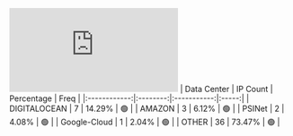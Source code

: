 ![Diagramm](https://github.com/obajay/StateSync-snapshots/blob/main/Projects/Cheqd/1/README.md)
| Data Center | IP Count | Percentage | Freq |
|:------------:|:--------:|:-----------:|:-----:|
| DIGITALOCEAN | 7 | 14.29% | 🟢 |
| AMAZON | 3 | 6.12% | 🟢 |
| PSINet | 2 | 4.08% | 🟢 |
| Google-Cloud | 1 | 2.04% | 🟢 |
| OTHER | 36 | 73.47% | 🟢 |